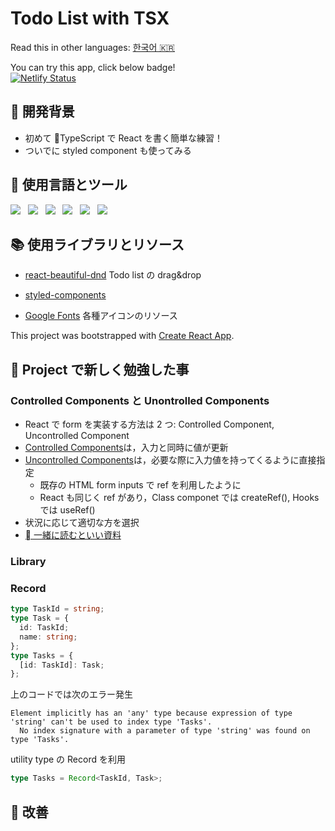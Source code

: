 # Todo List with TSX

Read this in other languages: [한국어 🇰🇷](README.ko.md)

You can try this app, click below badge!
</br>
<a href="https://stoic-shaw-001338.netlify.app/" target="_blank">![Netlify Status]()</a>

## 🚀 開発背景

- 初めて TypeScript で React を書く簡単な練習！
- ついでに styled component も使ってみる

## 🦄 使用言語とツール

<p>
    <img src="https://img.shields.io/badge/HTML-E34F26?style=flat&logo=HTML5&logoColor=white"/>&nbsp;&nbsp;
    <img src="https://img.shields.io/badge/CSS-1572B6?style=flat&logo=CSS3&logoColor=white"/>&nbsp;&nbsp;
    <img src="https://img.shields.io/badge/TypeScript-007ACC?style=flat&logo=typescript&logoColor=white"/>&nbsp;&nbsp;
    <img src="https://img.shields.io/badge/React-61DAFB?style=flat&logo=React&logoColor=black"/>&nbsp;&nbsp;
    <img src="https://img.shields.io/badge/Node.js-339933?style=flat&logo=Node.js&logoColor=white"/>&nbsp;&nbsp;
    <img src="https://img.shields.io/badge/Yarn-2C8EBB?style=flat&logo=Yarn&logoColor=white"/>&nbsp;&nbsp;
 </p>

## 📚 使用ライブラリとリソース

- [react-beautiful-dnd](https://github.com/atlassian/react-beautiful-dnd) Todo list の drag&drop

- [styled-components]()
- [Google Fonts](https://fonts.google.com/icons) 各種アイコンのリソース

This project was bootstrapped with [Create React App](https://github.com/facebook/create-react-app).

## 📖 Project で新しく勉強した事

### Controlled Components と Unontrolled Components

- React で form を実装する方法は 2 つ: Controlled Component, Uncontrolled Component
- [Controlled Components](https://reactjs.org/docs/forms.html#gatsby-focus-wrapper)は，入力と同時に値が更新
- [Uncontrolled Components](https://reactjs.org/docs/uncontrolled-components.html)は，必要な際に入力値を持ってくるように直接指定
  - 既存の HTML form inputs で ref を利用したように
  - React も同じく ref があり，Class componet では createRef(), Hooks では useRef()
- 状況に応じて適切な方を選択
- [ 一緒に読むといい資料](https://goshakkk.name/controlled-vs-uncontrolled-inputs-react/)

### Library

### Record

```typescript
type TaskId = string;
type Task = {
  id: TaskId;
  name: string;
};
type Tasks = {
  [id: TaskId]: Task;
};
```

上のコードでは次のエラー発生

```shell
Element implicitly has an 'any' type because expression of type 'string' can't be used to index type 'Tasks'.
  No index signature with a parameter of type 'string' was found on type 'Tasks'.
```

utility type の Record を利用

```typescript
type Tasks = Record<TaskId, Task>;
```

## 🐛 改善
